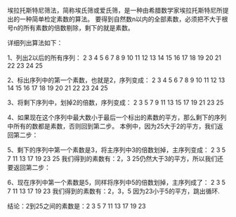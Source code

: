 埃拉托斯特尼筛法，简称埃氏筛或爱氏筛，是一种由希腊数学家埃拉托斯特尼所提出的一种简单检定素数的算法。
要得到自然数n以内的全部素数，必须把不大于根号n的所有素数的倍数剔除，剩下的就是素数。

详细列出算法如下：

1、列出2以后的所有序列：
2 3 4 5 6 7 8 9 10 11 12 13 14 15 16 17 18 19 20 21 22 23 24 25

2、标出序列中的第一个素数，也就是2，序列变成：
2 3 4 5 6 7 8 9 10 11 12 13 14 15 16 17 18 19 20 21 22 23 24 25

3、将剩下序列中，划掉2的倍数，序列变成：
2 3 5 7 9 11 13 15 17 19 21 23 25

4、如果现在这个序列中最大数小于最后一个标出的素数的平方，那么剩下的序列中所有的数都是素数，否则回到第二步。
本例中，因为25大于2的平方，我们返回第二步：

5、剩下的序列中第一个素数是3，将主序列中3的倍数划掉，主序列变成：
2 3 5 7 11 13 17 19 23 25
我们得到的素数有：2，3
25仍然大于3的平方，所以我们还要返回第二步：

6、现在序列中第一个素数是5，同样将序列中5的倍数划掉，主序列成了：
2 3 5 7 11 13 17 19 23
我们得到的素数有：2，3，5 
因为23小于5的平方，跳出循环.

结论：2到25之间的素数是：2 3 5 7 11 13 17 19 23
